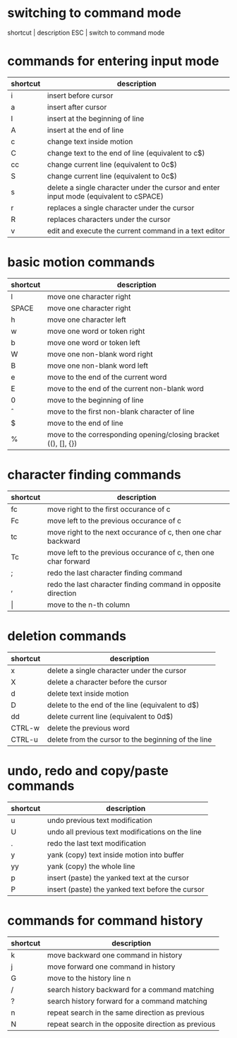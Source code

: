 # switching to command mode

shortcut | description
ESC      | switch to command mode

# commands for entering input mode

shortcut | description
-------- | -----------
i | insert before cursor
a | insert after cursor
I | insert at the beginning of line
A | insert at the end of line
c<motion> | change text inside motion
C | change text to the end of line (equivalent to c$)
cc | change current line (equivalent to 0c$)
S | change current line (equivalent to 0c$)
s | delete a single character under the cursor and enter input mode (equivalent to cSPACE)
r | replaces a single character under the cursor
R | replaces characters under the cursor
v | edit and execute the current command in a text editor

# basic motion commands

shortcut | description
-------- | -----------
l | move one character right
SPACE | move one character right
h | move one character left
w | move one word or token right
b | move one word or token left
W | move one non-blank word right
B | move one non-blank word left
e | move to the end of the current word
E | move to the end of the current non-blank word
0 | move to the beginning of line
ˆ | move to the first non-blank character of line
$ | move to the end of line
% | move to the corresponding opening/closing bracket ((), [], {})

# character finding commands

shortcut | description
-------- | -----------
fc | move right to the first occurance of c
Fc | move left to the previous occurance of c
tc | move right to the next occurance of c, then one char backward
Tc | move left to the previous occurance of c, then one char forward
; | redo the last character finding command
, | redo the last character finding command in opposite direction
<n>\| | move to the n-th column

# deletion commands
shortcut | description
-------- | -----------
x | delete a single character under the cursor
X | delete a character before the cursor
d<motion> | delete text inside motion
D | delete to the end of the line (equivalent to d$)
dd | delete current line (equivalent to 0d$)
CTRL-w | delete the previous word
CTRL-u | delete from the cursor to the beginning of the line

# undo, redo and copy/paste commands

shortcut | description
-------- | -----------
u | undo previous text modification
U | undo all previous text modifications on the line
. | redo the last text modification
y<motion> | yank (copy) text inside motion into buffer
yy | yank (copy) the whole line
p | insert (paste) the yanked text at the cursor
P | insert (paste) the yanked text before the cursor

# commands for command history

shortcut | description
-------- | -----------
k | move backward one command in history
j | move forward one command in history
<n>G | move to the history line n
/<string> | search history backward for a command matching <string>
?<string> | search history forward for a command matching <string>
n | repeat search in the same direction as previous
N | repeat search in the opposite direction as previous 
